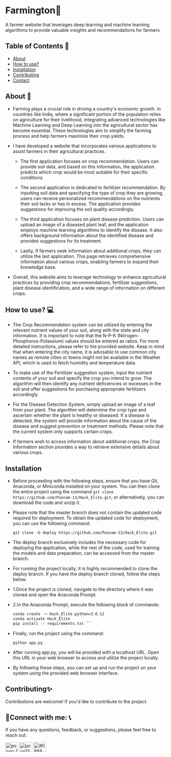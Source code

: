 # Farmington🌱

A farmer website that leverages deep learning and machine learning algorithms to provide valuable insights and recommendations for farmers 

## Table of Contents 📖
- [About](#About)
- [How to use?](#use)
- [Installation](#installation)
- [Contributing](#contributing)
- [Contact](#contact)

## About 📙

* Farming plays a crucial role in driving a country's economic growth. In countries like India, where a significant portion of the population relies on agriculture for their livelihood, integrating advanced technologies like Machine Learning and Deep Learning into the agricultural sector has become essential. These technologies aim to simplify the farming process and help farmers maximize their crop yields.

* I have developed a website that incorporates various applications to assist farmers in their agricultural practices. 

   * The first application focuses on crop recommendation. Users can provide soil data, and based on this information, the application predicts which crop would be most suitable for their specific conditions.

   * The second application is dedicated to fertilizer recommendation. By inputting soil data and specifying the type of crop they are growing, users can receive personalized recommendations on the nutrients their soil lacks or has in excess. The application provides suggestions for improving the soil quality accordingly.

   * The third application focuses on plant disease prediction. Users can upload an image of a diseased plant leaf, and the application employs machine learning algorithms to identify the disease. It also offers background information about the identified disease and provides suggestions for its treatment.

   * Lastly, if farmers seek information about additional crops, they can utilize the last application. This page retrieves comprehensive information about various crops, enabling farmers to expand their knowledge base.

* Overall, this website aims to leverage technology to enhance agricultural practices by providing crop recommendations, fertilizer suggestions, plant disease identification, and a wide range of information on different crops.

## How to use? 💻

- The Crop Recommendation system can be utilized by entering the relevant nutrient values of your soil, along with the state and city information. It is important to note that the N-P-K (Nitrogen-Phosphorus-Potassium) values should be entered as ratios. For more detailed instructions, please refer to the provided website. Keep in mind that when entering the city name, it is advisable to use common city names as remote cities or towns might not be available in the Weather API, which is used to fetch humidity and temperature data.

- To make use of the Fertilizer suggestion system, input the nutrient contents of your soil and specify the crop you intend to grow. The algorithm will then identify any nutrient deficiencies or excesses in the soil and offer suggestions for purchasing appropriate fertilizers accordingly.

- For the Disease Detection System, simply upload an image of a leaf from your plant. The algorithm will determine the crop type and ascertain whether the plant is healthy or diseased. If a disease is detected, the system will provide information about the cause of the disease and suggest prevention or treatment methods. Please note that the current system only supports certain crops.

- If farmers wish to access information about additional crops, the Crop Information section provides a way to retrieve extensive details about various crops.

## Installation
 - Before proceeding with the following steps, ensure that you have Git, Anaconda, or Miniconda installed on your system. You can then clone the entire project using the command ``` git clone https://github.com/Poonam-13/Hack_Elite.git ```, or alternatively, you can download the code and unzip it.

 - Please note that the master branch does not contain the updated code required for deployment. To obtain the updated code for deployment, you can use the following command:

    ``` git clone -b deploy https://github.com/Poonam-13/Hack_Elite.git ```
 - The deploy branch exclusively includes the necessary code for deploying the application, while the rest of the code, used for training the models and data preparation, can be accessed from the master branch.

 - For running the project locally, it is highly recommended to clone the deploy branch. If you have the deploy branch cloned, follow the steps below.

- 1.Once the project is cloned, navigate to the directory where it was cloned and open the Anaconda Prompt.
- 2.In the Anaconda Prompt, execute the following block of commands:
    ``` bash
    conda create -n Hack_Elite python=3.6.12
    conda activate Hack_Elite
    pip install -r requirements.txt ```
    
 - Finally, run the project using the command:

   ``` python app.py ```
- After running app.py, you will be provided with a localhost URL. Open this URL in your web browser to access and utilize the project locally.
- By following these steps, you can set up and run the project on your system using the provided web browser interface.

## Contributing✨

Contributions are welcome! If you'd like to contribute to the project.

## 🔗Connect with me: 📞

If you have any questions, feedback, or suggestions, please feel free to reach out:
<p align="left">
<a href="https://twitter.com/poooo_13" target="blank"><img align="center" src="https://raw.githubusercontent.com/rahuldkjain/github-profile-readme-generator/master/src/images/icons/Social/twitter.svg" alt="poooo_13" height="30" width="40" /></a>
<a href="https://linkedin.com/in/pooo13" target="blank"><img align="center" src="https://raw.githubusercontent.com/rahuldkjain/github-profile-readme-generator/master/src/images/icons/Social/linked-in-alt.svg" alt="pooo13" height="30" width="40" /></a>
<a href="https://discord.gg/#0888" target="blank"><img align="center" src="https://raw.githubusercontent.com/rahuldkjain/github-profile-readme-generator/master/src/images/icons/Social/discord.svg" alt="#0888" height="30" width="40" /></a>
</p>
